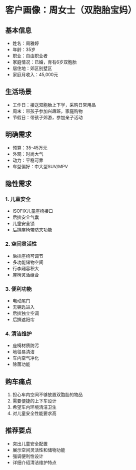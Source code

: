 # 客户画像：周女士（双胞胎宝妈）

## 基本信息
- 姓名：周雅婷
- 年龄：35岁
- 职业：自由职业者
- 家庭情况：已婚，育有6岁双胞胎
- 居住地：郊区别墅区
- 家庭月收入：45,000元

## 生活场景
- 工作日：接送双胞胎上下学，采购日常用品
- 周末：带孩子参加兴趣班，家庭购物
- 节假日：带孩子郊游，参加亲子活动

## 明确需求
- 预算：35-45万元
- 外观：时尚大气
- 动力：平稳可靠
- 车型偏好：中大型SUV/MPV

## 隐性需求
### 1. 儿童安全
- ISOFIX儿童座椅接口
- 后排安全气囊
- 儿童安全锁
- 后排座椅带防夹功能

### 2. 空间灵活性
- 后排座椅可调节
- 多功能储物空间
- 行李厢容积大
- 座椅灵活组合

### 3. 便利功能
- 电动尾门
- 无钥匙进入
- 后排独立空调
- 后排遮阳帘

### 4. 清洁维护
- 座椅材质防污
- 地毯易清洁
- 车内空气净化
- 除菌功能

## 购车痛点
1. 担心车内空间不够放置双胞胎的物品
2. 需要便捷的上下车设计
3. 希望车内环境清洁卫生
4. 对儿童安全性能要求高

## 推荐要点
- 突出儿童安全配置
- 展示空间灵活性和储物功能
- 强调便利性设计
- 详细介绍清洁维护特点
